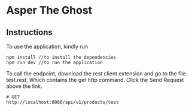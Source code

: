 # Asper The Ghost 

## Instructions
To use the application, kindly run
```
npm install //to install the dependencies
npm run dev //to run the application
```

To call the endpoint, download the rest client extension and go to the file test.rest. Which contains the get http command. Click the Send Request above the link.
```
# GET
http://localhost:8080/api/v1/products/test
```